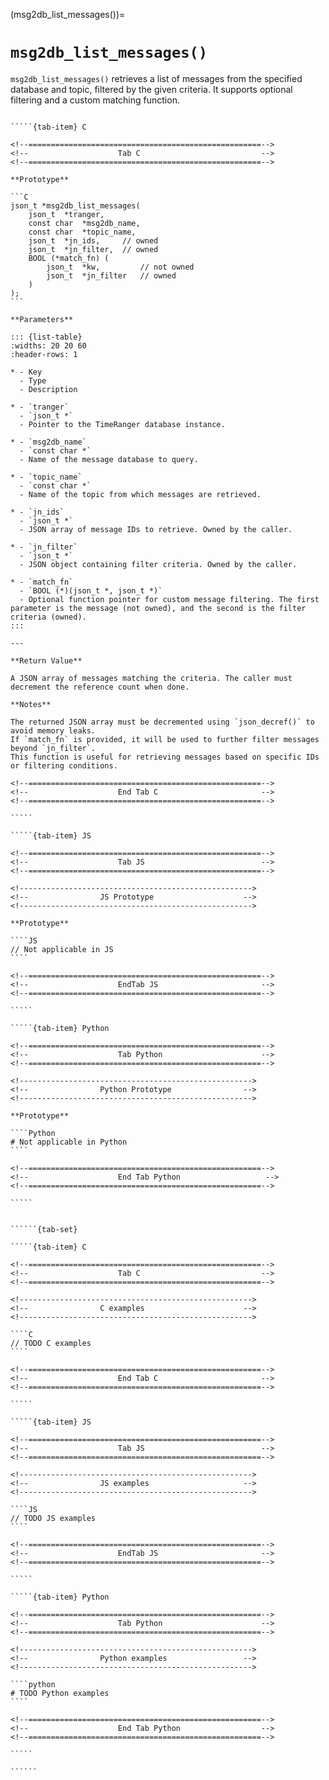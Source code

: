 <!-- ============================================================== -->
(msg2db_list_messages())=
# `msg2db_list_messages()`
<!-- ============================================================== -->

`msg2db_list_messages()` retrieves a list of messages from the specified database and topic, filtered by the given criteria. It supports optional filtering and a custom matching function.

<!------------------------------------------------------------>
<!--                    Prototypes                          -->
<!------------------------------------------------------------>

``````{tab-set}

`````{tab-item} C

<!--====================================================-->
<!--                    Tab C                           -->
<!--====================================================-->

**Prototype**

```C
json_t *msg2db_list_messages(
    json_t  *tranger,
    const char  *msg2db_name,
    const char  *topic_name,
    json_t  *jn_ids,     // owned
    json_t  *jn_filter,  // owned
    BOOL (*match_fn) (
        json_t  *kw,         // not owned
        json_t  *jn_filter   // owned
    )
);
```

**Parameters**

::: {list-table}
:widths: 20 20 60
:header-rows: 1

* - Key
  - Type
  - Description

* - `tranger`
  - `json_t *`
  - Pointer to the TimeRanger database instance.

* - `msg2db_name`
  - `const char *`
  - Name of the message database to query.

* - `topic_name`
  - `const char *`
  - Name of the topic from which messages are retrieved.

* - `jn_ids`
  - `json_t *`
  - JSON array of message IDs to retrieve. Owned by the caller.

* - `jn_filter`
  - `json_t *`
  - JSON object containing filter criteria. Owned by the caller.

* - `match_fn`
  - `BOOL (*)(json_t *, json_t *)`
  - Optional function pointer for custom message filtering. The first parameter is the message (not owned), and the second is the filter criteria (owned).
:::

---

**Return Value**

A JSON array of messages matching the criteria. The caller must decrement the reference count when done.

**Notes**

The returned JSON array must be decremented using `json_decref()` to avoid memory leaks.
If `match_fn` is provided, it will be used to further filter messages beyond `jn_filter`.
This function is useful for retrieving messages based on specific IDs or filtering conditions.

<!--====================================================-->
<!--                    End Tab C                       -->
<!--====================================================-->

`````

`````{tab-item} JS

<!--====================================================-->
<!--                    Tab JS                          -->
<!--====================================================-->

<!---------------------------------------------------->
<!--                JS Prototype                    -->
<!---------------------------------------------------->

**Prototype**

````JS
// Not applicable in JS
````

<!--====================================================-->
<!--                    EndTab JS                       -->
<!--====================================================-->

`````

`````{tab-item} Python

<!--====================================================-->
<!--                    Tab Python                      -->
<!--====================================================-->

<!---------------------------------------------------->
<!--                Python Prototype                -->
<!---------------------------------------------------->

**Prototype**

````Python
# Not applicable in Python
````

<!--====================================================-->
<!--                    End Tab Python                   -->
<!--====================================================-->

`````

``````

<!------------------------------------------------------------>
<!--                    Examples                            -->
<!------------------------------------------------------------>

```````{dropdown} Examples

``````{tab-set}

`````{tab-item} C

<!--====================================================-->
<!--                    Tab C                           -->
<!--====================================================-->

<!---------------------------------------------------->
<!--                C examples                      -->
<!---------------------------------------------------->

````C
// TODO C examples
````

<!--====================================================-->
<!--                    End Tab C                       -->
<!--====================================================-->

`````

`````{tab-item} JS

<!--====================================================-->
<!--                    Tab JS                          -->
<!--====================================================-->

<!---------------------------------------------------->
<!--                JS examples                     -->
<!---------------------------------------------------->

````JS
// TODO JS examples
````

<!--====================================================-->
<!--                    EndTab JS                       -->
<!--====================================================-->

`````

`````{tab-item} Python

<!--====================================================-->
<!--                    Tab Python                      -->
<!--====================================================-->

<!---------------------------------------------------->
<!--                Python examples                 -->
<!---------------------------------------------------->

````python
# TODO Python examples
````

<!--====================================================-->
<!--                    End Tab Python                  -->
<!--====================================================-->

`````

``````

```````
